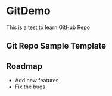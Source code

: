 # GitDemo
This is a test to learn GitHub Repo

## Git Repo Sample Template

## Roadmap
 * Add new features
 * Fix the bugs